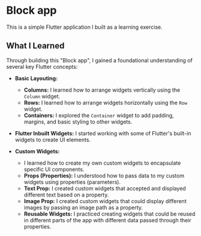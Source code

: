 # Block app

This is a simple Flutter application I built as a learning exercise.

## What I Learned

Through building this "Block app", I gained a foundational understanding of several key Flutter concepts:

* **Basic Layouting:**
    * **Columns:** I learned how to arrange widgets vertically using the `Column` widget.
    * **Rows:** I learned how to arrange widgets horizontally using the `Row` widget.
    * **Containers:** I explored the `Container` widget to add padding, margins, and basic styling to other widgets.

* **Flutter Inbuilt Widgets:** I started working with some of Flutter's built-in widgets to create UI elements.

* **Custom Widgets:**
    * I learned how to create my own custom widgets to encapsulate specific UI components.
    * **Props (Properties):** I understood how to pass data to my custom widgets using properties (parameters).
    * **Text Prop:** I created custom widgets that accepted and displayed different text based on a property.
    * **Image Prop:** I created custom widgets that could display different images by passing an image path as a property.
    * **Reusable Widgets:** I practiced creating widgets that could be reused in different parts of the app with different data passed through their properties.
